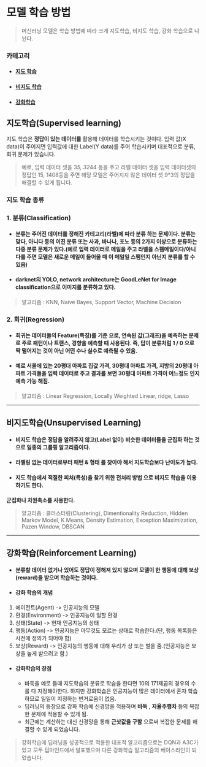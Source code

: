 # 모델 학습 방법
> 머신러닝 모델은 학습 방법에 따라 크게 지도학습, 비지도 학습, 강화 학습으로 나뉜다.

### 카테고리
* #### [지도 학습](#지도학습\(supervised-learning\))
* #### [비지도 학습](#비지도학습\(unsupervised-Learning\))
* #### [강화학습](#강화학습\(reinforcement-Learning\))

## 지도학습(Supervised learning)
지도 학습은 __정답이 있는 데이터를__ 활용해 데이터를 학습시키는 것이다. 입력 값(X data)이 주어지면 입력값에 대한 Label(Y data)를 주어 학습시키며 대표적으로 분류, 회귀 문제가 있습니다.
> 예로, 입력 데이터 셋을 3*5, 32*44 등을 주고 라벨 데이터 셋을 입력 데이터셋의 정답인 15, 1408등을 주면 해당 모델은 주어지지 않은 데이터 셋 9*3의 정답을 해결할 수 있게 됩니다.

### 지도 학습 종류
### 1. 분류(Classification)  
* #### 분류는 주어진 데이터를 정해진 __카테고리(라벨)에 따라 분류__ 하는 문제이다. 분류는 맞다, 아니다 등의 이진 분류 또는 사과, 바나나, 포노 등의 2가지 이상으로 분류하는 다중 분류 문제가 있다.(예로 입력 데이터로 메일을 주고 라벨을 스팸메일이다/아니다를 주면 모델은 새로운 메일이 들어올 때 이 메일일 스팸인지 아닌지 분류를 할 수 있음)  
* #### darknet의 YOLO, network architecture는 GoodLeNet for Image classification으로 이미지를 분류하고 있다.
> 알고리즘 : KNN, Naive Bayes, Support Vector, Machine Decision

### 2. 회귀(Regression)
* #### 회귀는 데이터들의 __Feature(특징)를 기준__ 으로, 연속된 값(그래프)을 예측하는 문제로 주로 패턴이나 트랜스, 경향을 예측할 때 사용된다. 즉, 답이 분류처럼 1 / 0 으로 딱 떨어지는 것이 아닌 어떤 수나 실수로 예측될 수 있음.  
* #### 예로 서울에 있는 20평대 아파트 집값 가격, 30평대 아파트 가격, 지방의 20평대 아파트 가격들을 입력 데이터로 주고 결과를 보면 30평대 아파트 가격이 어느정도 인지 __예측 가능__ 해짐.
> 알고리즘 : Linear Regression, Locally Weighted Linear, ridge, Lasso

***

## 비지도학습(Unsupervised Learning)  
* #### 비지도 학습은 __정답을 알려주지 않고(Label 없이)__ 비슷한 데이터들을 군집화 하는 것으로 일종의 그룹핑 알고리즘이다.  
* #### 라벨링 없는 데이터로부터 __패턴 & 형태__ 를 찾아야 해서 지도학습보다 난이도가 높다.  
* #### 지도 학습에서 적절한 __피처(특성)을 찾기 위한 전처리 방법__ 으로 비지도 학습을 이용하기도 한다.  
__군집화나 차원축소를 사용한다.__  
> 알고리즘 : 클러스터링(Clustering), Dimentionality Reduction, Hidden Markov Model, K Means, Density Estimation, Exception Maximization, Pazen Window, DBSCAN

***

## 강화학습(Reinforcement Learning)
* #### 분류할 데이터 없거나 있어도 정답이 정해져 있지 않으며 모델이 한 행동에 대해 보상(reward)을 받으며 학습하는 것이다.
* #### 강화 학습의 개념
1. 에이전트(Agent) -> 인공지능의 모델
2. 환경(Environment) -> 인공지능이 일할 환경
3. 상태(State) -> 현재 인공지능의 상태
4. 행동(Action) -> 인공지능은 아무것도 모르는 상태로 학습한다.(단, 행동 목록등은 사전에 정의가 되어야 함)
5. 보상(Reward) -> 인공지능의 행동에 대해 우리가 상 또는 벌을 줌.(인공지능은 보상을 높게 받으려고 함.)

* #### 강화학습의 장점
  + 바둑을 예로 들때 지도학습의 분류로 학습을 한다면 10의 171제곱의 경우의 수를 다 지정해야한다. 하지만 강화학습은 인공지능이 많은 데이터에서 혼자 학습하므로 일일이 지정하는 번거로움이 없음.
  + 딥러닝의 등장으로 강화 학습에 신경망을 적용하며 __바둑__ , __자율주행차__ 등의 복잡한 문제에 적용할 수 있게 됨.
  + 최근에는 계산하는 대신 신경망을 통해 __근삿값을 구함__ 으로써 복잡한 문제를 해결할 수 있게 되었습니다.
> 강화학습에 딥러닝을 성공적으로 적용한 대표적 알고리즘으로는 DQN과 A3C가 있고 모두 딥마인드에서 발표했으며 다른 강화학습 알고리즘의 베이스라인이 되었습니다.
